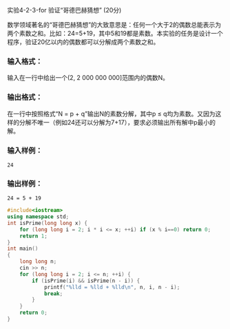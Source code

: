 实验4-2-3-for 验证“哥德巴赫猜想” (20分)

数学领域著名的“哥德巴赫猜想”的大致意思是：任何一个大于2的偶数总能表示为两个素数之和。比如：24=5+19，其中5和19都是素数。本实验的任务是设计一个程序，验证20亿以内的偶数都可以分解成两个素数之和。

### 输入格式：

输入在一行中给出一个(2, 2 000 000 000]范围内的偶数N。

### 输出格式：

在一行中按照格式“N = p + q”输出N的素数分解，其中p ≤ q均为素数。又因为这样的分解不唯一（例如24还可以分解为7+17），要求必须输出所有解中p最小的解。

### 输入样例：

```in
24
```

### 输出样例：

```out
24 = 5 + 19
```



```c++
#include<iostream>
using namespace std;
int isPrime(long long x) {
	for (long long i = 2; i * i <= x; ++i) if (x % i==0) return 0;
	return 1;
}
int main()
{
	long long n;
	cin >> n;
	for (long long i = 2; i <= n; ++i) {
		if (isPrime(i) && isPrime(n - i)) {
			printf("%lld = %lld + %lld\n", n, i, n - i);
			break;
		}
	}
	return 0;
}
```

